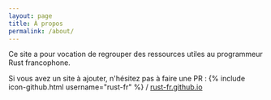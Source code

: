 ```yaml
---
layout: page
title: À propos
permalink: /about/
---
```


Ce site a pour vocation de regrouper des ressources utiles au programmeur Rust francophone.

Si vous avez un site à ajouter, n'hésitez pas à faire une PR :
{% include icon-github.html username="rust-fr" %} /
[rust-fr.github.io](https://github.com/rust-fr/rust-fr.github.io)

